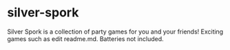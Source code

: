 # silver-spork
Silver Spork is a collection of party games for you and your friends! Exciting games such as edit readme.md. Batteries not included.
